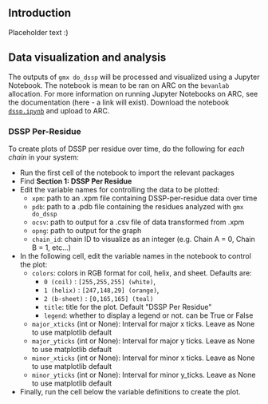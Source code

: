 ## Introduction

Placeholder text :)

## Data visualization and analysis


The outputs of `gmx do_dssp` will be processed and visualized using a Jupyter Notebook. The notebook is mean to be ran on ARC on the `bevanlab` allocation. For more information on running Jupyter Notebooks on ARC, see the documentation (here - a link will exist). Download the notebook [`dssp.ipynb`](https://github.com/kelsieking23) and upload to ARC. 

### DSSP Per-Residue

To create plots of DSSP per residue over time, do the following for *each chain* in your system:

- Run the first cell of the notebook to import the relevant packages
- Find **Section 1: DSSP Per Residue**
- Edit the variable names for controlling the data to be plotted:
    - `xpm`: path to an .xpm file containing DSSP-per-residue data over time
    - `pdb`: path to a .pdb file containing the residues analyzed with `gmx do_dssp`
    - `ocsv`: path to output for a .csv file of data transformed from .xpm
    - `opng`: path to output for the graph
    - `chain_id`: chain ID to visualize as an integer (e.g. Chain A = 0, Chain B = 1, etc...)
- In the following cell, edit the variable names in the notebook to control the plot:
    - `colors`: colors in RGB format for coil, helix, and sheet. Defaults are:
        - `0 (coil)` : `[255,255,255] (white)`, 
        - `1 (helix)` : `[247,148,29] (orange)`, 
        - `2 (b-sheet)` : `[0,165,165] (teal)` 
        - `title`: title for the plot. Default "DSSP Per Residue"
        - `legend`: whether to display a legend or not. can be True or False
    - `major_xticks` (int or None): Interval for major x ticks. Leave as None to use matplotlib default
    - `major_yticks` (int or None): Interval for major y ticks. Leave as None to use matplotlib default
    - `minor_xticks` (int or None): Interval for minor x ticks. Leave as None to use matplotlib default
    - `minor_yticks` (int or None): Interval for minor y_ticks. Leave as None to use matplotlib default
- Finally, run the cell below the variable definitions to create the plot.


